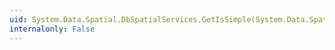 ```yaml
---
uid: System.Data.Spatial.DbSpatialServices.GetIsSimple(System.Data.Spatial.DbGeometry)
internalonly: False
---
```


